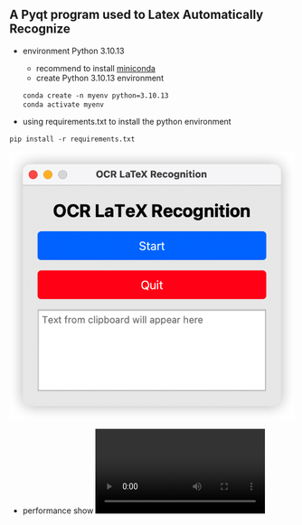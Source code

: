 ## A Pyqt program used to Latex Automatically Recognize
* environment Python 3.10.13
    * recommend to install [miniconda](https://docs.conda.io/projects/miniconda/en/latest/)
    * create Python 3.10.13 environment
    ```
    conda create -n myenv python=3.10.13
    conda activate myenv   
    ```
    
* using requirements.txt to install the python environment
```
pip install -r requirements.txt
```
![Alt text](image.png)

* performance show
<video src="iShot_2023-10-12_02.13.26.mp4" controls title="Title"></video>